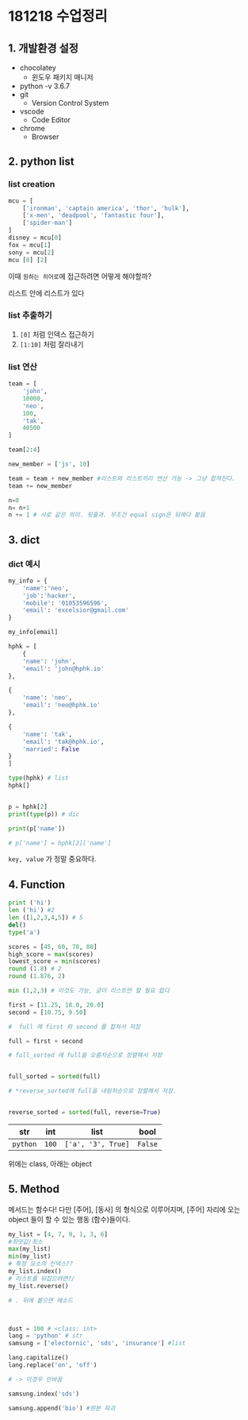 # 181218 수업정리

## 1. 개발환경 설정

* chocolatey
  * 윈도우 패키지 매니저
* python -v 3.6.7
* git
  * Version Control System
* vscode
  * Code Editor
* chrome
  * Browser

## 2. python list

### list creation

```python
mcu = [
    ['ironman', 'captain america', 'thor', 'hulk'],
    ['x-men', 'deadpool', 'fantastic four'],
    ['spider-man']
]
disney = mcu[0]
fox = mcu[1]
sony = mcu[2]
mcu [0] [2]
```

이때 `원하는 히어로`에 접근하려면 어떻게 해야할까?



리스트 안에 리스트가 있다



### list 추출하기

1. `[0]` 처럼 인덱스 접근하기
2. `[1:10]` 처럼 잘라내기



### list 연산

```python
team = [
    'john',
    10000,
    'neo',
    100,
    'tak',
    40500
]

team[2:4]

new_member = ['js', 10]

team = team + new_member #리스트와 리스트끼리 연산 가능 -> 그냥 합쳐진다.
team += new_member

n=0
n= n+1
n += 1 # 서로 같은 의미. 윗줄과. 무조건 equal sign은 뒤에다 붙음
```





## 3. dict

### dict 예시

```python
my_info = {
    'name':'neo', 
    'job':'hacker',
    'mobile': '01053596596',
    'email': 'excelsior@gmail.com'
}

my_info[email]

hphk = [
    {
    'name': 'john',
    'email': 'john@hphk.io'
},

{
    'name': 'neo',
    'email': 'neo@hphk.io'
},

{
    'name': 'tak',
    'email': 'tak@hphk.io',
    'married': False
}
]

type(hphk) # list
hphk[]


p = hphk[2]
print(type(p)) # dic

print(p['name'])

# p['name'] = hphk[2]['name']
```



`key, value` 가 정말 중요하다.





## 4. Function

```python
print ('hi')
len ('hi') #2
len ([1,2,3,4,5]) # 5
del()
type('a')

scores = [45, 60, 78, 88]
high_score = max(scores)
lowest_score = min(scores)
round (1.8) # 2
round (1.876, 2)

min (1,2,3) # 이것도 가능, 굳이 리스트만 할 필요 없다

first = [11.25, 18.0, 20.0]
second = [10.75, 9.50]

#  full 에 first 와 second 를 합쳐서 저장

full = first + second

# full_sorted 에 full을 오름차순으로 정렬해서 저장


full_sorted = sorted(full)

# *reverse_sorted에 full을 내림차순으로 정렬해서 저장.


reverse_sorted = sorted(full, reverse=True)
```

| str      | int   | list               | bool    |
| -------- | ----- | ------------------ | ------- |
| `python` | `100` | `['a', '3', True]` | `False` |



위에는 class, 아래는 object

## 5. Method

메서드는 함수다! 다만 [주어], [동사] 의 형식으로 이루어지며, [주어] 자리에 오는 object 들이 할 수 있는 행동 (함수)들이다.

```python
my_list = [4, 7, 9, 1, 3, 6]
#최댓값/최소
max(my_list)
min(my_list)
# 특정 요소의 인덱스??
my_list.index()
# 리스트를 뒤집으려면?/
my_list.reverse()

# . 뒤에 붙으면 메소드



dust = 100 # <class: int>
lang = 'python' # str
samsung = ['electornic', 'sds', 'insurance'] #list

lang.capitalize()
lang.replace('on', 'off')

# -> 이경우 안바꿈

samsung.index('sds')

samsung.append('bio') #원본 파괴
```





